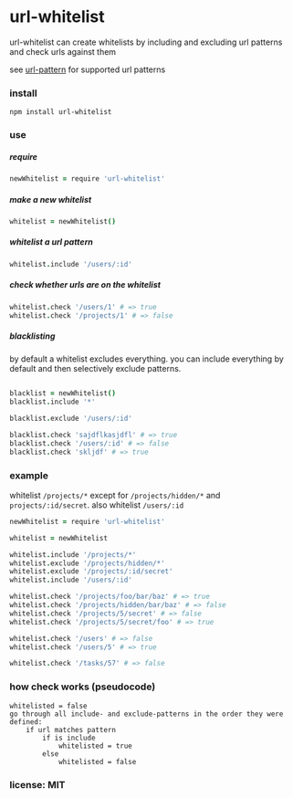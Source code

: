 # url-whitelist

url-whitelist can create whitelists by including and excluding url patterns and check urls against them

see [url-pattern](https://github.com/snd/url-pattern) for supported url patterns

### install

```
npm install url-whitelist
```

### use

##### require

```coffeescript
newWhitelist = require 'url-whitelist'
```

##### make a new whitelist

```coffeescript
whitelist = newWhitelist()
```

##### whitelist a url pattern

```coffeescript
whitelist.include '/users/:id'
```

##### check whether urls are on the whitelist

```coffeescript
whitelist.check '/users/1' # => true
whitelist.check '/projects/1' # => false
```

##### blacklisting

by default a whitelist excludes everything.
you can include everything by default and then selectively exclude patterns.

```coffeescript

blacklist = newWhitelist()
blacklist.include '*'

blacklist.exclude '/users/:id'

blacklist.check 'sajdflkasjdfl' # => true
blacklist.check '/users/:id' # => false
blacklist.check 'skljdf' # => true
```

### example

whitelist `/projects/*` except for `/projects/hidden/*` and `projects/:id/secret`.
also whitelist `/users/:id`

```coffeescript
newWhitelist = require 'url-whitelist'

whitelist = newWhitelist

whitelist.include '/projects/*'
whitelist.exclude '/projects/hidden/*'
whitelist.exclude '/projects/:id/secret'
whitelist.include '/users/:id'

whitelist.check '/projects/foo/bar/baz' # => true
whitelist.check '/projects/hidden/bar/baz' # => false
whitelist.check '/projects/5/secret' # => false
whitelist.check '/projects/5/secret/foo' # => true

whitelist.check '/users' # => false
whitelist.check '/users/5' # => true

whitelist.check '/tasks/57' # => false
```

### how check works (pseudocode)

```
whitelisted = false
go through all include- and exclude-patterns in the order they were defined:
    if url matches pattern
        if is include
            whitelisted = true
        else
            whitelisted = false
```

### license: MIT

